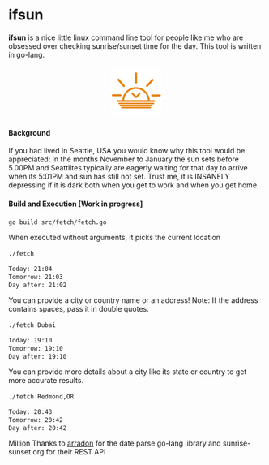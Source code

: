 # ifsun
**ifsun** is a nice little linux command line tool for people like me who are obsessed over checking sunrise/sunset time for the day. This tool is written in go-lang.

<p align="center">
  <img src="https://github.com/sudharssun/ifsun/blob/master/icons/sunset-2.jpg" width="100" height="100">
</p>

#### Background
If you had lived in Seattle, USA you would know why this tool would be appreciated: In the months November to January the sun sets before 5.00PM and Seattlites typically are eagerly waiting for that day to arrive when its 5:01PM and sun has still not set. Trust me, it is INSANELY depressing if it is dark both when you get to work and when you get home.

#### Build and Execution [Work in progress]
<code>go build src/fetch/fetch.go</code>

When executed without arguments, it picks the current location

<code>./fetch</code>

```
Today: 21:04
Tomorrow: 21:03
Day after: 21:02
```

You can provide a city or country name or an address! Note: If the address contains spaces, pass it in double quotes.

<code>./fetch Dubai</code>

```
Today: 19:10
Tomorrow: 19:10
Day after: 19:10
```

You can provide more details about a city like its state or country to get more accurate results. 

<code>./fetch Redmond,OR</code>

```
Today: 20:43
Tomorrow: 20:42
Day after: 20:42
```

Million Thanks to [arradon](https://github.com/araddon/dateparse) for the date parse go-lang library and sunrise-sunset.org for their REST API

